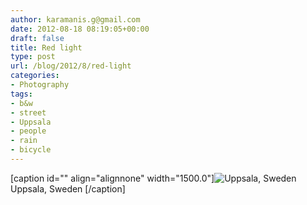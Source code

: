 ```yaml
---
author: karamanis.g@gmail.com
date: 2012-08-18 08:19:05+00:00
draft: false
title: Red light
type: post
url: /blog/2012/8/red-light
categories:
- Photography
tags:
- b&w
- street
- Uppsala
- people
- rain
- bicycle
---
```


[caption id="" align="alignnone" width="1500.0"]![ Uppsala, Sweden ](/images/2012-08-18-20128red-light/20120817-R0011632.jpg)
 Uppsala, Sweden [/caption]
